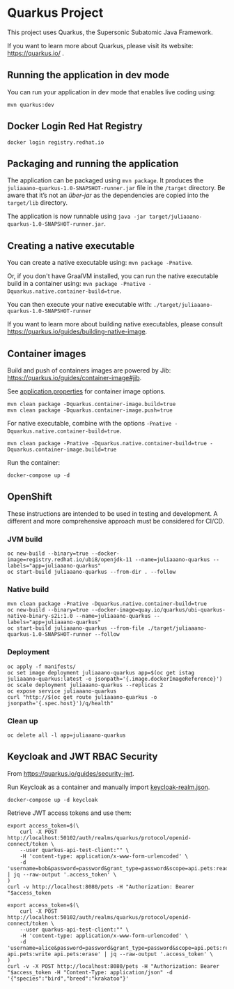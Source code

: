 # Quarkus Project

This project uses Quarkus, the Supersonic Subatomic Java Framework.

If you want to learn more about Quarkus, please visit its website: https://quarkus.io/ .

## Running the application in dev mode

You can run your application in dev mode that enables live coding using:
```
mvn quarkus:dev
```

## Docker Login Red Hat Registry

```
docker login registry.redhat.io
```

## Packaging and running the application

The application can be packaged using `mvn package`.
It produces the `juliaaano-quarkus-1.0-SNAPSHOT-runner.jar` file in the `/target` directory.
Be aware that it’s not an _über-jar_ as the dependencies are copied into the `target/lib` directory.

The application is now runnable using `java -jar target/juliaaano-quarkus-1.0-SNAPSHOT-runner.jar`.

## Creating a native executable

You can create a native executable using: `mvn package -Pnative`.

Or, if you don't have GraalVM installed, you can run the native executable build in a container using: `mvn package -Pnative -Dquarkus.native.container-build=true`.

You can then execute your native executable with: `./target/juliaaano-quarkus-1.0-SNAPSHOT-runner`

If you want to learn more about building native executables, please consult https://quarkus.io/guides/building-native-image.

## Container images

Build and push of containers images are powered by Jib: https://quarkus.io/guides/container-image#jib.

See [application.properties](./src/main/resources/application.properties) for container image options.

```
mvn clean package -Dquarkus.container-image.build=true
mvn clean package -Dquarkus.container-image.push=true
```

For native executable, combine with the options `-Pnative -Dquarkus.native.container-build=true`.

```
mvn clean package -Pnative -Dquarkus.native.container-build=true -Dquarkus.container-image.build=true
```

Run the container:

```
docker-compose up -d
```

## OpenShift

These instructions are intended to be used in testing and development. A different and more comprehensive approach must be considered for CI/CD.

### JVM build

```
oc new-build --binary=true --docker-image=registry.redhat.io/ubi8/openjdk-11 --name=juliaaano-quarkus --labels="app=juliaaano-quarkus"
oc start-build juliaaano-quarkus --from-dir . --follow
```

### Native build

```
mvn clean package -Pnative -Dquarkus.native.container-build=true
oc new-build --binary=true --docker-image=quay.io/quarkus/ubi-quarkus-native-binary-s2i:1.0 --name=juliaaano-quarkus --labels="app=juliaaano-quarkus"
oc start-build juliaaano-quarkus --from-file ./target/juliaaano-quarkus-1.0-SNAPSHOT-runner --follow
```

### Deployment

```
oc apply -f manifests/
oc set image deployment juliaaano-quarkus app=$(oc get istag juliaaano-quarkus:latest -o jsonpath='{.image.dockerImageReference}')
oc scale deployment juliaaano-quarkus --replicas 2
oc expose service juliaaano-quarkus
curl "http://$(oc get route juliaaano-quarkus -o jsonpath='{.spec.host}')/q/health"
```

### Clean up

```
oc delete all -l app=juliaaano-quarkus
```

## Keycloak and JWT RBAC Security

From https://quarkus.io/guides/security-jwt.

Run Keycloak as a container and manually import [keycloak-realm.json](./config/keycloak-realm.json).

```
docker-compose up -d keycloak
```

Retrieve JWT access tokens and use them:

```
export access_token=$(\
    curl -X POST http://localhost:50102/auth/realms/quarkus/protocol/openid-connect/token \
    --user quarkus-api-test-client:"" \
    -H 'content-type: application/x-www-form-urlencoded' \
    -d 'username=bob&password=password&grant_type=password&scope=api.pets:read'' | jq --raw-output '.access_token' \
)
curl -v http://localhost:8080/pets -H "Authorization: Bearer "$access_token

export access_token=$(\
    curl -X POST http://localhost:50102/auth/realms/quarkus/protocol/openid-connect/token \
    --user quarkus-api-test-client:"" \
    -H 'content-type: application/x-www-form-urlencoded' \
    -d 'username=alice&password=password&grant_type=password&scope=api.pets:read api.pets:write api.pets:erase' | jq --raw-output '.access_token' \
)
curl -v -X POST http://localhost:8080/pets -H "Authorization: Bearer "$access_token -H "Content-Type: application/json" -d '{"species":"bird","breed":"krakatoo"}'
```
